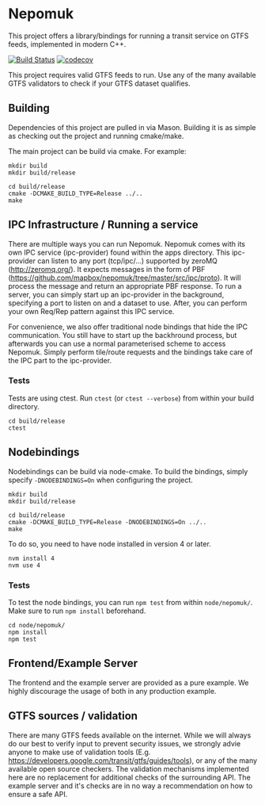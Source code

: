 # Nepomuk

This project offers a library/bindings for running a transit service on GTFS feeds, implemented in modern C++.

[![Build Status](https://travis-ci.com/mapbox/nepomuk.svg?token=bB1pwxscyosgCFnSzzds&branch=master)](https://travis-ci.com/mapbox/nepomuk)
[![codecov](https://codecov.io/gh/mapbox/nepomuk/branch/master/graph/badge.svg?token=yDJlm8LLSU)](https://codecov.io/gh/mapbox/nepomuk)

This project requires valid GTFS feeds to run. Use any of the many available GTFS validators to check if your GTFS dataset qualifies.

## Building

Dependencies of this project are pulled in via Mason. Building it is as simple as checking out the project and running cmake/make.

The main project can be build via cmake.
For example:

```
mkdir build
mkdir build/release

cd build/release
cmake -DCMAKE_BUILD_TYPE=Release ../..
make
```

## IPC Infrastructure / Running a service

There are multiple ways you can run Nepomuk. Nepomuk comes with its own IPC service (ipc-provider) found within the apps directory.
This ipc-provider can listen to any port (tcp/ipc/...) supported by zeroMQ (http://zeromq.org/). It expects messages in the form of PBF (https://github.com/mapbox/nepomuk/tree/master/src/ipc/proto).
It will process the message and return an appropriate PBF response.
To run a server, you can simply start up an ipc-provider in the background, specifying a port to listen on and a dataset to use.
After, you can perform your own Req/Rep pattern against this IPC service.

For convenience, we also offer traditional node bindings that hide the IPC communication. You still have to start up the backhround process, but afterwards you can use a normal parameterised scheme to access Nepomuk.
Simply perform tile/route requests and the bindings take care of the IPC part to the ipc-provider.

### Tests

Tests are using ctest. Run `ctest` (or `ctest --verbose`) from within your build directory.

```
cd build/release
ctest
```

## Nodebindings

Nodebindings can be build via node-cmake. To build the bindings, simply specify `-DNODEBINDINGS=On` when configuring the project.

```
mkdir build
mkdir build/release

cd build/release
cmake -DCMAKE_BUILD_TYPE=Release -DNODEBINDINGS=On ../..
make
```

To do so, you need to have node installed in version 4 or later.

```
nvm install 4
nvm use 4
```

### Tests
To test the node bindings, you can run `npm test` from within `node/nepomuk/`.
Make sure to run `npm install` beforehand.

```
cd node/nepomuk/
npm install
npm test
```

## Frontend/Example Server

The frontend and the example server are provided as a pure example. We highly discourage the usage of both in any production example.

## GTFS sources / validation

There are many GTFS feeds available on the internet. While we will always do our best to verify input to prevent security issues,
we strongly advie anyone to make use of validation tools (E.g. https://developers.google.com/transit/gtfs/guides/tools), or any
of the many available open source checkers.
The validation mechanisms implemented here are no replacement for additional checks of the surrounding API. The example server and it's checks are in no way a recommendation on how to ensure a safe API.
